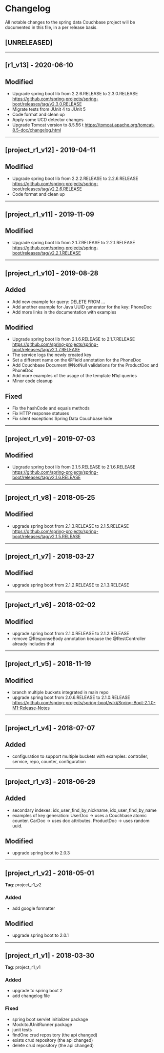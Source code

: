 # Changelog
All notable changes to the spring data Couchbase project will be documented in this file, in a per release basis.

## [UNRELEASED]

-------------------------------------------------------------------------------


## [r1_v13] - 2020-06-10

## Modified
- Upgrade spring boot lib from 2.2.6.RELEASE to 2.3.0.RELEASE https://github.com/spring-projects/spring-boot/releases/tag/v2.3.0.RELEASE
- Migrate tests from JUnit 4 to JUnit 5
- Code format and clean up
- Apply some UCD detector changes
- Upgrade Tomcat version to 8.5.56 t https://tomcat.apache.org/tomcat-8.5-doc/changelog.html


-------------------------------------------------------------------------------------


## [project_r1_v12] - 2019-04-11

## Modified
- Upgrade spring boot lib from 2.2.2.RELEASE to 2.2.6.RELEASE https://github.com/spring-projects/spring-boot/releases/tag/v2.2.6.RELEASE
- Code format and clean up


-------------------------------------------------------------------------------------

## [project_r1_v11] - 2019-11-09

## Modified
- Upgrade spring boot lib from 2.1.7.RELEASE to 2.2.1.RELEASE https://github.com/spring-projects/spring-boot/releases/tag/v2.2.1.RELEASE


-------------------------------------------------------------------------------------


## [project_r1_v10] - 2019-08-28

## Added
- Add new example for query: DELETE FROM ...
- Add another example for Java UUID generator for the key: PhoneDoc
- Add more links in the documentation with examples

## Modified
- Upgrade spring boot lib from 2.1.6.RELEASE to 2.1.7.RELEASE https://github.com/spring-projects/spring-boot/releases/tag/v2.1.7.RELEASE
- The service logs the newly created key
- Set a different name on the @Field annotation for the PhoneDoc
- Add Couchbase Document @NotNull validations for the ProductDoc and PhoneDoc
- Add more examples of the usage of the template N1ql queries
- Minor code cleanup

## Fixed
- Fix the hashCode and equals methods
- Fix HTTP response statuses
- Fix silent exceptions Spring Data Couchbase hide


-------------------------------------------------------------------------------------


## [project_r1_v9] - 2019-07-03

## Modified
- Upgrade spring boot lib from 2.1.5.RELEASE to 2.1.6.RELEASE https://github.com/spring-projects/spring-boot/releases/tag/v2.1.6.RELEASE


-------------------------------------------------------------------------------------


## [project_r1_v8] - 2018-05-25

## Modified
- upgrade spring boot from 2.1.3.RELEASE to 2.1.5.RELEASE https://github.com/spring-projects/spring-boot/releases/tag/v2.1.5.RELEASE

-------------------------------------------------------------------------------------


## [project_r1_v7] - 2018-03-27

## Modified
- upgrade spring boot from 2.1.2.RELEASE to 2.1.3.RELEASE

-------------------------------------------------------------------------------------


## [project_r1_v6] - 2018-02-02

## Modified
- upgrade spring boot from 2.1.0.RELEASE to 2.1.2.RELEASE
- remove @ResponseBody annotation because the @RestController already includes that

-------------------------------------------------------------------------------------


## [project_r1_v5] - 2018-11-19

## Modified
- branch multiple buckets integrated in main repo
- upgrade spring boot from 2.0.6.RELEASE to 2.1.0.RELEASE https://github.com/spring-projects/spring-boot/wiki/Spring-Boot-2.1.0-M1-Release-Notes

-------------------------------------------------------------------------------------


## [project_r1_v4] - 2018-07-07

## Added
- configuration to support multiple buckets with examples: controller, service, repo, counter, configuration

-------------------------------------------------------------------------------------


## [project_r1_v3] - 2018-06-29

## Added
- secondary indexes: idx_user_find_by_nickname, idx_user_find_by_name
- examples of key generation: UserDoc -> uses a Couchbase atomic counter. CarDoc -> uses doc attributes. ProductDoc -> uses random uuid.

## Modified
- upgrade spring boot to 2.0.3

-------------------------------------------------------------------------------------


## [project_r1_v2] - 2018-05-01
**Tag**: project_r1_v2

### Added
- add google formatter

## Modified
- upgrade spring boot to 2.0.1

-------------------------------------------------------------------------------------

## [project_r1_v1] - 2018-03-30
**Tag**: project_r1_v1

### Added
- upgrade to spring boot 2
- add changelog file

### Fixed
- spring boot servlet initializer package
- MockitoJUnitRunner package
- junit tests
- findOne crud repository (the api changed)
- exists crud repository (the api changed)
- delete crud repository (the api changed)

